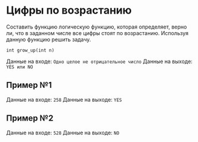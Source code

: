 # Цифры по возрастанию

Составить функцию логическую функцию, которая определяет, верно ли, что в заданном числе все цифры стоят по возрастанию. Используя данную функцию решить задачу.

`int grow_up(int n)`

Данные на входе: 	`Одно целое не отрицательное число`
Данные на выходе: 	`YES или NO`

## Пример №1
Данные на входе: 	`258`
Данные на выходе: 	`YES`

## Пример №2
Данные на входе: 	`528`
Данные на выходе: 	`NO`